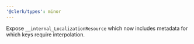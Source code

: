 ```yaml
---
'@clerk/types': minor
---
```


Expose `__internal_LocalizationResource` which now includes metadata for which keys require interpolation.
